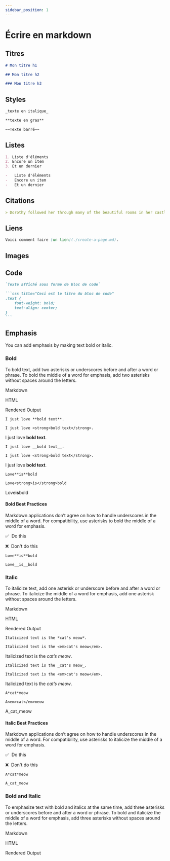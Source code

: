 ```yaml
---
sidebar_position: 1
---
```


# Écrire en markdown

## Titres

```md "
# Mon titre h1

## Mon titre h2

### Mon titre h3
```

## Styles

```md "
_texte en italique_

**texte en gras**

~~Texte barré~~
```

## Listes

```md title="Liste ordonnées "
1. Liste d'éléments
2. Encore un item
3. Et un dernier
```

```md title="Liste non ordonnées "
-   Liste d'éléments
-   Encore un item
-   Et un dernier
```

## Citations

```md "
> Dorothy followed her through many of the beautiful rooms in her castle.
```

## Liens

```md "
Voici comment faire [un lien](./create-a-page.md).
```

## Images

## Code

```md "title="Simple ligne de code"
`Texte affiché sous forme de bloc de code`
```

````md "title="Plusieurs lignes de code avec langage"
```css title="Ceci est le titre du bloc de code"
.text {
    font-weight: bold;
    text-align: center;
}
```
````

## Emphasis[](#emphasis)

You can add emphasis by making text bold or italic.

### Bold[](#bold)

To bold text, add two asterisks or underscores before and after a word or phrase. To bold the middle of a word for emphasis, add two asterisks without spaces around the letters.

Markdown

HTML

Rendered Output

`I just love **bold text**.`

`I just love <strong>bold text</strong>.`

I just love **bold text**.

`I just love __bold text__.`

`I just love <strong>bold text</strong>.`

I just love **bold text**.

`Love**is**bold`

`Love<strong>is</strong>bold`

Love**is**bold

#### Bold Best Practices[](#bold-best-practices)

Markdown applications don’t agree on how to handle underscores in the middle of a word. For compatibility, use asterisks to bold the middle of a word for emphasis.

✅  Do this

❌  Don't do this

`Love**is**bold`

`Love__is__bold`

### Italic[](#italic)

To italicize text, add one asterisk or underscore before and after a word or phrase. To italicize the middle of a word for emphasis, add one asterisk without spaces around the letters.

Markdown

HTML

Rendered Output

`Italicized text is the *cat's meow*.`

`Italicized text is the <em>cat's meow</em>.`

Italicized text is the _cat’s meow_.

`Italicized text is the _cat's meow_.`

`Italicized text is the <em>cat's meow</em>.`

Italicized text is the _cat’s meow_.

`A*cat*meow`

`A<em>cat</em>meow`

A_cat_meow

#### Italic Best Practices[](#italic-best-practices)

Markdown applications don’t agree on how to handle underscores in the middle of a word. For compatibility, use asterisks to italicize the middle of a word for emphasis.

✅  Do this

❌  Don't do this

`A*cat*meow`

`A_cat_meow`

### Bold and Italic[](#bold-and-italic)

To emphasize text with bold and italics at the same time, add three asterisks or underscores before and after a word or phrase. To bold and italicize the middle of a word for emphasis, add three asterisks without spaces around the letters.

Markdown

HTML

Rendered Output
